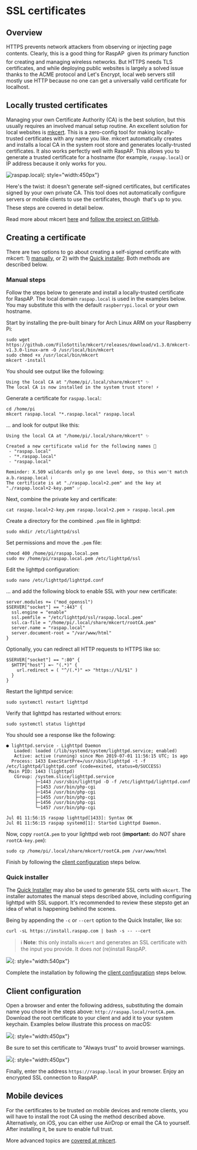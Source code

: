 # SSL certificates

## Overview
HTTPS prevents network attackers from observing or injecting page contents. Clearly, this is a good thing for RaspAP &#151;  given its primary function for creating and managing wireless networks. But HTTPS needs TLS certificates, and while deploying public websites is largely a solved issue thanks to the ACME protocol and Let's Encrypt, local web servers still mostly use HTTP because no one can get a universally valid certificate for localhost.

## Locally trusted certificates 
Managing your own Certificate Authority (CA) is the best solution, but this usually requires an involved manual setup routine. An excellent solution for local websites is [mkcert](https://github.com/FiloSottile/mkcert). This is a zero-config tool for making locally-trusted certificates with any name you like. mkcert automatically creates and installs a local CA in the system root store and generates locally-trusted certificates. It also works perfectly well with RaspAP. This allows you to generate a trusted certificate for a hostname (for example, `raspap.local`) or IP address because it only works for you. 

![raspap.local](https://user-images.githubusercontent.com/229399/228976581-34beed42-9f08-4ece-9c1b-e5a865415dab.png){: style="width:450px"}

Here's the twist: it doesn't generate self-signed certificates, but certificates signed by your own private CA. This tool does not automatically configure servers or mobile clients to use the certificates, though &#151; that's up to you. These steps are covered in detail below.

Read more about mkcert [here](https://blog.filippo.io/mkcert-valid-https-certificates-for-localhost/) and [follow the project on GitHub](https://github.com/FiloSottile/mkcert).

## Creating a certificate
There are two options to go about creating a self-signed certificate with mkcert: 1) [manually](#manual-steps), or 2) with the [Quick installer](#quick-installer). Both methods are described below.

### Manual steps
Follow the steps below to generate and install a locally-trusted certificate for RaspAP. The local domain `raspap.local` is used in the examples below. You may substitute this with the default `raspberrypi.local` or your own hostname. 

Start by installing the pre-built binary for Arch Linux ARM on your Raspberry Pi:
```
sudo wget https://github.com/FiloSottile/mkcert/releases/download/v1.3.0/mkcert-v1.3.0-linux-arm -O /usr/local/bin/mkcert
sudo chmod +x /usr/local/bin/mkcert
mkcert -install
```
You should see output like the following:
```
Using the local CA at "/home/pi/.local/share/mkcert" ✨
The local CA is now installed in the system trust store! ⚡️
```
Generate a certificate for `raspap.local`:
```
cd /home/pi
mkcert raspap.local "*.raspap.local" raspap.local
```
... and look for output like this:
```
Using the local CA at "/home/pi/.local/share/mkcert" ✨

Created a new certificate valid for the following names 📜
 - "raspap.local"
 - "*.raspap.local"
 - "raspap.local"

Reminder: X.509 wildcards only go one level deep, so this won't match a.b.raspap.local ℹ️
The certificate is at "./raspap.local+2.pem" and the key at "./raspap.local+2-key.pem" ✅
```
Next, combine the private key and certificate:
```
cat raspap.local+2-key.pem raspap.local+2.pem > raspap.local.pem
```
Create a directory for the combined `.pem` file in lighttpd:
```
sudo mkdir /etc/lighttpd/ssl
```
Set permissions and move the `.pem` file:
```
chmod 400 /home/pi/raspap.local.pem
sudo mv /home/pi/raspap.local.pem /etc/lighttpd/ssl
```
Edit the lighttpd configuration:
```
sudo nano /etc/lighttpd/lighttpd.conf
```
... and add the following block to enable SSL with your new certificate:
```
server.modules += ("mod_openssl")
$SERVER["socket"] == ":443" {
  ssl.engine = "enable"
  ssl.pemfile = "/etc/lighttpd/ssl/raspap.local.pem"
  ssl.ca-file = "/home/pi/.local/share/mkcert/rootCA.pem"
  server.name = "raspap.local"
  server.document-root = "/var/www/html"
}
```

Optionally, you can redirect all HTTP requests to HTTPS like so:
```
$SERVER["socket"] == ":80" {
  $HTTP["host"] =~ "(.*)" {
    url.redirect = ( "^/(.*)" => "https://%1/$1" )
  }
}
```

Restart the lighttpd service:
```
sudo systemctl restart lighttpd
```
Verify that lighttpd has restarted without errors:
```
sudo systemctl status lighttpd
```
You should see a response like the following:
```
● lighttpd.service - Lighttpd Daemon
   Loaded: loaded (/lib/systemd/system/lighttpd.service; enabled)
   Active: active (running) since Mon 2019-07-01 11:56:15 UTC; 1s ago
  Process: 1433 ExecStartPre=/usr/sbin/lighttpd -t -f /etc/lighttpd/lighttpd.conf (code=exited, status=0/SUCCESS)
 Main PID: 1443 (lighttpd)
   CGroup: /system.slice/lighttpd.service
           ├─1443 /usr/sbin/lighttpd -D -f /etc/lighttpd/lighttpd.conf
           ├─1453 /usr/bin/php-cgi
           ├─1454 /usr/bin/php-cgi
           ├─1455 /usr/bin/php-cgi
           ├─1456 /usr/bin/php-cgi
           └─1457 /usr/bin/php-cgi

Jul 01 11:56:15 raspap lighttpd[1433]: Syntax OK
Jul 01 11:56:15 raspap systemd[1]: Started Lighttpd Daemon.
```
Now, copy `rootCA.pem` to your lighttpd web root (**important:** do *NOT* share `rootCA-key.pem`):
```
sudo cp /home/pi/.local/share/mkcert/rootCA.pem /var/www/html
```

Finish by following the [client configuration](#client-configuration) steps below.

### Quick installer
The [Quick Installer](quick.md) may also be used to generate SSL certs with `mkcert`. The installer automates the manual steps described above, including configuring lighttpd with SSL support. It's recommended to review these stepsto get an idea of what is happening behind the scenes. 

Being by appending the `-c` or `--cert` option to the Quick Installer, like so:

```
curl -sL https://install.raspap.com | bash -s -- --cert
```
> :information_source: **Note**: this only installs `mkcert` and generates an SSL certificate with the input you provide. It does _not_ (re)install RaspAP. 

![](https://user-images.githubusercontent.com/229399/228978188-bac645ab-76fb-4eb6-95aa-44521167907a.gif){: style="width:540px"}

Complete the installation by following the [client configuration](#client-configuration) steps below.

## Client configuration
Open a browser and enter the following address, substituting the domain name you chose in the steps above: `http://raspap.local/rootCA.pem`. Download the root certificate to your client and add it to your system keychain. Examples below illustrate this process on macOS:

![](https://user-images.githubusercontent.com/229399/228977507-45efefa9-c2e1-4ed5-a298-a8aca5e3c7b7.png){: style="width:450px"}

Be sure to set this certificate to "Always trust" to avoid browser warnings. 

![](https://user-images.githubusercontent.com/229399/228977568-08db7696-677a-47b3-bca1-33c7a4d34792.png){: style="width:450px"}

Finally, enter the address `https://raspap.local` in your browser. Enjoy an encrypted SSL connection to RaspAP.

## Mobile devices
For the certificates to be trusted on mobile devices and remote clients, you will have to install the root CA using the method described above. Alternatively, on iOS, you can either use AirDrop or email the CA to yourself. After installing it, be sure to enable full trust. 

More advanced topics are [covered at mkcert](https://github.com/FiloSottile/mkcert#advanced-topics).
 
